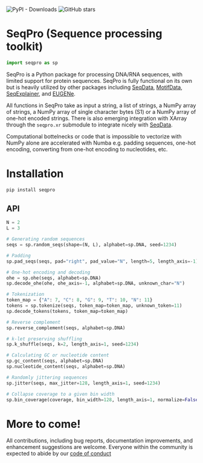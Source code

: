 ![PyPI - Downloads](https://img.shields.io/pypi/dm/seqpro)
![GitHub stars](https://img.shields.io/github/stars/ML4GLand/SeqPro)

# SeqPro (Sequence processing toolkit)
```python
import seqpro as sp
```

SeqPro is a Python package for processing DNA/RNA sequences, with limited support for protein sequences. SeqPro is fully functional on its own but is heavily utilized by other packages including [SeqData](https://github.com/ML4GLand/SeqData), [MotifData](https://github.com/ML4GLand/MotifData), [SeqExplainer](https://github.com/ML4GLand/SeqExplainer), and [EUGENe](https://github.com/ML4GLand/EUGENe).

All functions in SeqPro take as input a string, a list of strings, a NumPy array of strings, a NumPy array of single character bytes (S1) or a NumPy array of one-hot encoded strings. There is also emerging integration with XArray through the `seqpro.xr` submodule to integrate nicely with [SeqData](https://github.com/ML4GLand/SeqData).

Computational bottelnecks or code that is impossible to vectorize with NumPy alone are accelerated with Numba e.g. padding sequences, one-hot encoding, converting from one-hot encoding to nucleotides, etc.

# Installation

```bash
pip install seqpro
```

## API

```python
N = 2
L = 3

# Generating random sequences
seqs = sp.random_seqs(shape=(N, L), alphabet=sp.DNA, seed=1234)

# Padding
sp.pad_seqs(seqs, pad="right", pad_value="N", length=5, length_axis=-1)

# One-hot encoding and decoding
ohe = sp.ohe(seqs, alphabet=sp.DNA)
sp.decode_ohe(ohe, ohe_axis=-1, alphabet=sp.DNA, unknown_char="N")

# Tokenization
token_map = {"A": 7, "C": 8, "G": 9, "T": 10, "N": 11}
tokens = sp.tokenize(seqs, token_map=token_map, unknown_token=11)
sp.decode_tokens(tokens, token_map=token_map)

# Reverse complement
sp.reverse_complement(seqs, alphabet=sp.DNA)

# k-let preserving shuffling
sp.k_shuffle(seqs, k=2, length_axis=1, seed=1234)

# Calculating GC or nucleotide content
sp.gc_content(seqs, alphabet=sp.DNA)
sp.nucleotide_content(seqs, alphabet=sp.DNA)

# Randomly jittering sequences
sp.jitter(seqs, max_jitter=128, length_axis=1, seed=1234)

# Collapse coverage to a given bin width
sp.bin_coverage(coverage, bin_width=128, length_axis=1, normalize=False)
```

# More to come!

All contributions, including bug reports, documentation improvements, and enhancement suggestions are welcome. Everyone within the community is expected to abide by our [code of conduct](https://github.com/ML4GLand/EUGENe/blob/main/CODE_OF_CONDUCT.md)
